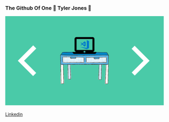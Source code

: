 ### The Github Of One 👋 Tyler Jones 👋

<img src="./images/SQL.png" alt="banner img"/>
 <br/><br/>
<a target='_blank' href="https://www.linkedin.com/in/tyler-jones=6411b4133" ><span>Linkedin</span></a>

<!--
**RTEYL/RTEYL** is a ✨ _special_ ✨ repository because its `README.md` (this file) appears on your GitHub profile.

Here are some ideas to get you started:

- 🔭 I’m currently working on ...
- 🌱 I’m currently learning ...
- 👯 I’m looking to collaborate on ...
- 🤔 I’m looking for help with ...
- 💬 Ask me about ...
- 📫 How to reach me: ...
- 😄 Pronouns: ...
- ⚡ Fun fact: ...
-->
